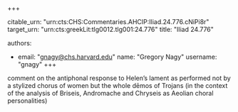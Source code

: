 +++


citable_urn: "urn:cts:CHS:Commentaries.AHCIP:Iliad.24.776.cNiPi8r"
target_urn: "urn:cts:greekLit:tlg0012.tlg001:24.776"
title: "Iliad 24.776"

authors:
- email: "gnagy@chs.harvard.edu"
  name: "Gregory Nagy"
  username: "gnagy"
+++

<p>comment on the antiphonal response to Helen’s lament as performed not by a stylized chorus of women but the whole dēmos of Trojans (in the context of the analysis of Briseis, Andromache and Chryseis as Aeolian choral personalities)</p>